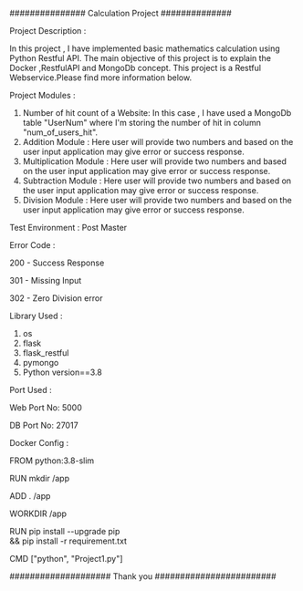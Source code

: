 ############### Calculation Project ##############

Project Description : 

In this project , I have implemented basic mathematics calculation using Python Restful API.
The main objective of this project is to explain the Docker ,RestfulAPI and MongoDb concept.
This project is a Restful Webservice.Please find more information below.

Project Modules :

1. Number of hit count of a Website:
    In this case , I have used a MongoDb table "UserNum" where I'm storing the number of hit 
    in column "num_of_users_hit".
2. Addition Module :
    Here user will provide two numbers and based on the user input application may give error
	or success response. 
3. Multiplication Module :
    Here user will provide two numbers and based on the user input application may give error
	or success response.	
4. Subtraction Module :
    Here user will provide two numbers and based on the user input application may give error
	or success response.
5. Division Module :
    Here user will provide two numbers and based on the user input application may give error
	or success response. 


Test Environment :
 Post Master

Error Code :

200 - Success Response

301 - Missing Input

302 - Zero Division error



Library Used :

1. os
2. flask
3. flask_restful
4. pymongo
5. Python version==3.8



Port Used :

Web Port No: 5000                   

DB  Port No: 27017

Docker Config :

FROM python:3.8-slim

RUN mkdir /app

ADD . /app

WORKDIR /app

RUN pip install --upgrade pip \
  && pip install -r requirement.txt 
  
CMD ["python", "Project1.py"]

#################### Thank you ########################